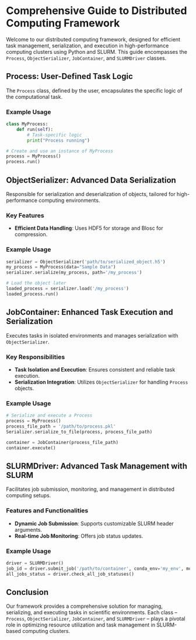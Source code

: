 # Comprehensive Guide to Distributed Computing Framework

Welcome to our distributed computing framework, designed for efficient task management, serialization, and execution in high-performance computing clusters using Python and SLURM. This guide encompasses the `Process`, `ObjectSerializer`, `JobContainer`, and `SLURMDriver` classes.

## Process: User-Defined Task Logic

The `Process` class, defined by the user, encapsulates the specific logic of the computational task.

### Example Usage

```python
class MyProcess:
    def run(self):
        # Task-specific logic
        print("Process running")

# Create and use an instance of MyProcess
process = MyProcess()
process.run()
```

## ObjectSerializer: Advanced Data Serialization

Responsible for serialization and deserialization of objects, tailored for high-performance computing environments.

### Key Features

- **Efficient Data Handling**: Uses HDF5 for storage and Blosc for compression.

### Example Usage

```python
serializer = ObjectSerializer('path/to/serialized_object.h5')
my_process = MyProcess(data="Sample Data")
serializer.serialize(my_process, path='/my_process')

# Load the object later
loaded_process = serializer.load('/my_process')
loaded_process.run()
```

## JobContainer: Enhanced Task Execution and Serialization

Executes tasks in isolated environments and manages serialization with `ObjectSerializer`.

### Key Responsibilities

- **Task Isolation and Execution**: Ensures consistent and reliable task execution.
- **Serialization Integration**: Utilizes `ObjectSerializer` for handling `Process` objects.

### Example Usage

```python
# Serialize and execute a Process
process = MyProcess()
process_file_path = '/path/to/process.pkl'
Serializer.serialize_to_file(process, process_file_path)

container = JobContainer(process_file_path)
container.execute()
```

## SLURMDriver: Advanced Task Management with SLURM

Facilitates job submission, monitoring, and management in distributed computing setups.

### Features and Functionalities

- **Dynamic Job Submission**: Supports customizable SLURM header arguments.
- **Real-time Job Monitoring**: Offers job status updates.

### Example Usage

```python
driver = SLURMDriver()
job_id = driver.submit_job('/path/to/container', conda_env='my_env', modules=['module1'], slurm_args={'cpus-per-task': '4', 'mem': '4G', 'time': '01:00:00'})
all_jobs_status = driver.check_all_job_statuses()
```

## Conclusion

Our framework provides a comprehensive solution for managing, serializing, and executing tasks in scientific environments. Each class – `Process`, `ObjectSerializer`, `JobContainer`, and `SLURMDriver` – plays a pivotal role in optimizing resource utilization and task management in SLURM-based computing clusters.
